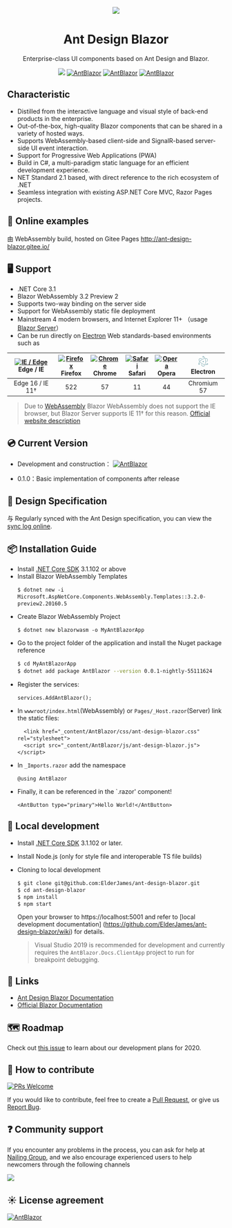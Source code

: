 <p align="center">
  <a href="https://yangshunjie.com/ant-design-blazor/">
    <img src="https://raw.githubusercontent.com/ElderJames/ant-design-blazor/master/logo.svg?sanitize=true">
  </a>
</p>

<h1 align="center">Ant Design Blazor</h1>

<div align="center">

Enterprise-class UI components based on Ant Design and Blazor.

![](https://img.shields.io/github/workflow/status/elderjames/ant-design-blazor/Publish%20Docs?style=flat-square)
[![AntBlazor](https://img.shields.io/nuget/v/AntBlazor.svg?color=red&style=flat-square)](https://www.nuget.org/packages/AntBlazor/)
[![AntBlazor](https://img.shields.io/nuget/dt/AntBlazor.svg?style=flat-square)](https://www.nuget.org/packages/AntBlazor/)
[![AntBlazor](https://img.shields.io/badge/License-MIT-blue?style=flat-square)](https://github.com/ElderJames/ant-design-blazor/blob/master/LICENSE)
</div>

## Characteristic

- Distilled from the interactive language and visual style of back-end products in the enterprise.
- Out-of-the-box, high-quality Blazor components that can be shared in a variety of hosted ways.
- Supports WebAssembly-based client-side and SignalR-based server-side UI event interaction.
- Support for Progressive Web Applications (PWA)
- Build in C#, a multi-paradigm static language for an efficient development experience.
- NET Standard 2.1 based, with direct reference to the rich ecosystem of .NET
- Seamless integration with existing ASP.NET Core MVC, Razor Pages projects.

## 🌈 Online examples

由 WebAssembly build, hosted on Gitee Pages http://ant-design-blazor.gitee.io/

## 🖥 Support

- .NET Core 3.1
- Blazor WebAssembly 3.2 Preview 2
- Supports two-way binding on the server side
- Support for WebAssembly static file deployment
- Mainstream 4 modern browsers, and Internet Explorer 11+ （usage [Blazor Server](https://angular.io/guide/browser-support)）
- Can be run directly on [Electron](http://electron.atom.io/) Web standards-based environments such as

| [<img src="https://raw.githubusercontent.com/alrra/browser-logos/master/src/edge/edge_48x48.png" alt="IE / Edge" width="24px" height="24px" />](http://godban.github.io/browsers-support-badges/)</br> Edge / IE | [<img src="https://raw.githubusercontent.com/alrra/browser-logos/master/src/firefox/firefox_48x48.png" alt="Firefox" width="24px" height="24px" />](http://godban.github.io/browsers-support-badges/)</br>Firefox | [<img src="https://raw.githubusercontent.com/alrra/browser-logos/master/src/chrome/chrome_48x48.png" alt="Chrome" width="24px" height="24px" />](http://godban.github.io/browsers-support-badges/)</br>Chrome | [<img src="https://raw.githubusercontent.com/alrra/browser-logos/master/src/safari/safari_48x48.png" alt="Safari" width="24px" height="24px" />](http://godban.github.io/browsers-support-badges/)</br>Safari | [<img src="https://raw.githubusercontent.com/alrra/browser-logos/master/src/opera/opera_48x48.png" alt="Opera" width="24px" height="24px" />](http://godban.github.io/browsers-support-badges/)</br>Opera | [<img src="https://raw.githubusercontent.com/alrra/browser-logos/master/src/electron/electron_48x48.png" alt="Electron" width="24px" height="24px" />](http://godban.github.io/browsers-support-badges/)</br>Electron |
| :---------: | :---------: | :---------: | :---------: | :---------: | :---------: |
| Edge 16 / IE 11† | 522 | 57 | 11 | 44 | Chromium 57

> Due to [WebAssembly](https://webassembly.org) Blazor WebAssembly does not support the IE browser, but Blazor Server supports IE 11† for this reason. [Official website description](https://docs.microsoft.com/en-us/aspnet/core/blazor/supported-platforms?view=aspnetcore-3.1) 

## 💿 Current Version

- Development and construction： [![AntBlazor](https://img.shields.io/nuget/v/AntBlazor.svg?color=red&style=flat-square)](https://www.nuget.org/packages/AntBlazor/)

- 0.1.0：Basic implementation of components after release

## 🎨 Design Specification

与 Regularly synced with the Ant Design specification, you can view the [sync log online](https://github.com/ElderJames/ant-design-blazor/actions?query=workflow%3A%22Style+sync+Bot%22).

## 📦 Installation Guide

- Install [.NET Core SDK](https://dotnet.microsoft.com/download) 3.1.102 or above
- Install Blazor WebAssembly Templates
  ```
  $ dotnet new -i Microsoft.AspNetCore.Components.WebAssembly.Templates::3.2.0-preview2.20160.5
  ```   
- Create Blazor WebAssembly Project
  ```
  $ dotnet new blazorwasm -o MyAntBlazorApp
  ```
- Go to the project folder of the application and install the Nuget package reference
  ```bash
  $ cd MyAntBlazorApp
  $ dotnet add package AntBlazor --version 0.0.1-nightly-55111624
  ```
- Register the services:
  ```
  services.AddAntBlazor();
  ```
- In `wwwroot/index.html`(WebAssembly) or `Pages/_Host.razor`(Server) link the static files:
  ```
    <link href="_content/AntBlazor/css/ant-design-blazor.css" rel="stylesheet">
    <script src="_content/AntBlazor/js/ant-design-blazor.js"></script>
  ```
- In `_Imports.razor` add the namespace
  ```
  @using AntBlazor
  ```
- Finally, it can be referenced in the `.razor' component!
  ```
  <AntButton type="primary">Hello World!</AntButton>
  ```

## 🔨 Local development

- Install [.NET Core SDK](https://dotnet.microsoft.com/download) 3.1.102 or later.
- Install Node.js (only for style file and interoperable TS file builds)
- Cloning to local development
  ```
  $ git clone git@github.com:ElderJames/ant-design-blazor.git
  $ cd ant-design-blazor
  $ npm install
  $ npm start
  ```
  Open your browser to https://localhost:5001 and refer to [local development documentation] (https://github.com/ElderJames/ant-design-blazor/wiki) for details.
  
  > Visual Studio 2019 is recommended for development and currently requires the `AntBlazor.Docs.ClientApp` project to run for breakpoint debugging.

## 🔗 Links

- [Ant Design Blazor Documentation](https://ant-design-blazor.gitee.io)
- [Official Blazor Documentation](https://blazor.net)

## 🗺 Roadmap

Check out [this issue](https://github.com/ElderJames/ant-design-blazor/issues/21) to learn about our development plans for 2020.

## 🤝 How to contribute

[![PRs Welcome](https://img.shields.io/badge/PRs-welcome-brightgreen.svg?style=flat-square)](https://github.com/ElderJames/ant-design-blazor/pulls)


If you would like to contribute, feel free to create a [Pull Request](https://github.com/ElderJames/ant-design-blazor/pulls), or give us [Report Bug](https://github.com/ElderJames/ant-design-blazor/issues/new).

## ❓ Community support

If you encounter any problems in the process, you can ask for help at [Nailing Group](https://h5.dingtalk.com/circle/healthCheckin.html?corpId=dingccf128388c3ea40eda055e4784d35b88&2f46=c9b80ba5&origin=11), and we also encourage experienced users to help newcomers through the following channels

<img src="./docs/assets/dingtalk.jpg" width="300">

## ☀️ License agreement

[![AntBlazor](https://img.shields.io/badge/License-MIT-blue?style=flat-square)](https://github.com/ElderJames/ant-design-blazor/blob/master/LICENSE)
